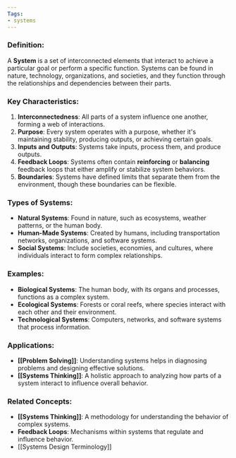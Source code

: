 ```yaml
---
Tags:
- systems
---
```


### **Definition**:

A **System** is a set of interconnected elements that interact to achieve a particular goal or perform a specific function. Systems can be found in nature, technology, organizations, and societies, and they function through the relationships and dependencies between their parts.

### **Key Characteristics**:

1. **Interconnectedness**: All parts of a system influence one another, forming a web of interactions.
2. **Purpose**: Every system operates with a purpose, whether it's maintaining stability, producing outputs, or achieving certain goals.
3. **Inputs and Outputs**: Systems take inputs, process them, and produce outputs.
4. **Feedback Loops**: Systems often contain **reinforcing** or **balancing** feedback loops that either amplify or stabilize system behaviors.
5. **Boundaries**: Systems have defined limits that separate them from the environment, though these boundaries can be flexible.

### **Types of Systems**:

- **Natural Systems**: Found in nature, such as ecosystems, weather patterns, or the human body.
- **Human-Made Systems**: Created by humans, including transportation networks, organizations, and software systems.
- **Social Systems**: Include societies, economies, and cultures, where individuals interact to form complex relationships.

### **Examples**:

- **Biological Systems**: The human body, with its organs and processes, functions as a complex system.
- **Ecological Systems**: Forests or coral reefs, where species interact with each other and their environment.
- **Technological Systems**: Computers, networks, and software systems that process information.

### **Applications**:

- **[[Problem Solving]]**: Understanding systems helps in diagnosing problems and designing effective solutions.
- **[[Systems Thinking]]**: A holistic approach to analyzing how parts of a system interact to influence overall behavior.

### **Related Concepts**:

- **[[Systems Thinking]]**: A methodology for understanding the behavior of complex systems.
- **Feedback Loops**: Mechanisms within systems that regulate and influence behavior.
- [[Systems Design Terminology]]